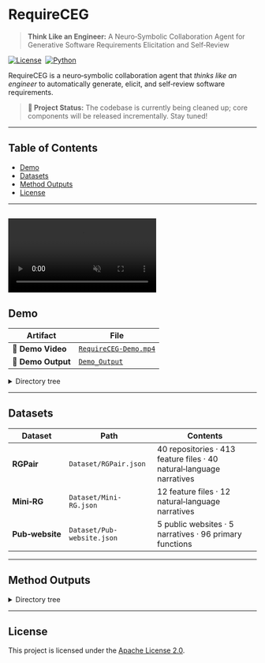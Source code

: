 # RequireCEG

> **Think Like an Engineer:** A Neuro‑Symbolic Collaboration Agent for Generative Software Requirements Elicitation and Self‑Review

[![License](https://img.shields.io/badge/License-Apache_2.0-blue.svg)](LICENSE)  [![Python](https://img.shields.io/badge/Python-3.10%2B-blue.svg)](https://www.python.org)

RequireCEG is a neuro‑symbolic collaboration agent that *thinks like an engineer* to automatically generate, elicit, and self‑review software requirements.

> **🚧 Project Status:** The codebase is currently being cleaned up; core components will be released incrementally. Stay tuned!

---

## Table of Contents

* [Demo](#demo)
* [Datasets](#datasets)
* [Method Outputs](#method-outputs)
* [License](#license)

---
<video src="[https://github.com/HarrisClover/RequireCEG/blob/main/RequireCEG-Demo.mp4](https://github.com/HarrisClover/RequireCEG/blob/main/RequireCEG-Demo.mp4)"
       controls
       muted
       >
</video>
---

## Demo

| Artifact           | File                                           |
| ------------------ | ---------------------------------------------- |
| 🎥 **Demo Video**  | [`RequireCEG-Demo.mp4`](./RequireCEG-Demo.mp4) |
| 📄 **Demo Output** | [`Demo_Output`](./Demo_Output)                 |

<details>
<summary>Directory tree</summary>

```text
.
├── RequireCEG-Demo.mp4
└── Demo_Output/
    └── ...
```

</details>

---

## Datasets

| Dataset         | Path                       | Contents                                                             |
| --------------- | -------------------------- | -------------------------------------------------------------------- |
| **RGPair**      | `Dataset/RGPair.json`      | 40 repositories · 413 feature files · 40 natural‑language narratives |
| **Mini‑RG**     | `Dataset/Mini-RG.json`     | 12 feature files · 12 natural‑language narratives                    |
| **Pub‑website** | `Dataset/Pub-website.json` | 5 public websites · 5 narratives · 96 primary functions              |

---

## Method Outputs

<details>
<summary>Directory tree</summary>

```text
Methods Output/
├── AgileGen_Outputs/
│   ├── RGPair/
│   └── Mini-RG/
├── CoT_Outputs/
│   ├── RGPair/
│   └── Mini-RG/
├── Gemini-2.5-pro_Outputs/
│   ├── RGPair/
│   └── Mini-RG/
├── MetaGPT_Outputs/
│   ├── RGPair/
│   └── Mini-RG/
├── o3-mini_Outputs/
│   ├── RGPair/
│   └── MiniRG/
├── RequireLite_Outputs/
│   ├── RGPair/
│   └── Mini-RG/
└── RequireCEG_Outputs/
    ├── RGPair/
    └── Mini-RG/
```

</details>

---

## License

This project is licensed under the [Apache License 2.0](LICENSE).

